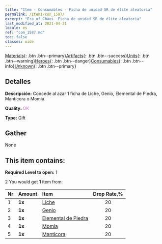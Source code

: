 ```yaml
---
title: "Item - Consumables - Ficha de unidad SR de élite aleatoria"
permalink: /Items/con_1587/
excerpt: "Era of Chaos  Ficha de unidad SR de élite aleatoria"
last_modified_at: 2021-04-21
locale: es
ref: "con_1587.md"
toc: false
classes: wide
---
```

 [Materials](/es/Items/){: .btn .btn--primary}[Artifacts](/es/Items/Artifacts/){: .btn .btn--success}[Units](/es/Items/Units/){: .btn .btn--warning}[Heroes](/es/Items/Heroes/){: .btn .btn--danger}[Consumables](/es/Items/Consumables/){: .btn .btn--info}[Unknown](/es/Items/Unknown/){: .btn .btn--primary}

## Detalles
 **Descripción:** Concede al azar 1 ficha de Liche, Genio, Elemental de Piedra, Mantícora o Momia.

 **Quality:** <span style="color: #DA70D6">OK</span>

 **Type:** Gift

## Gather

  None

## This item contains:

 **Required Level to open:** 1

 2 You would get **1** item  from:

  | Nr | Amount |     Item    | Drop Rate,% |
  |:---|:-------|:------------|:---------:|
  | 1 |  **1x** | [Liche](/es/Items/unt_212/) | 20 | 
  | 2 |  **1x** | [Genio](/es/Items/unt_239/) | 20 | 
  | 3 |  **1x** | [Elemental de Piedra](/es/Items/unt_266/) | 20 | 
  | 4 |  **1x** | [Momia](/es/Items/unt_215/) | 20 | 
  | 5 |  **1x** | [Mantícora](/es/Items/unt_249/) | 20 | 

